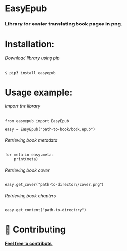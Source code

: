 # EasyEpub
### Library for easier translating book pages in png.

# Installation:

###### Download library using pip
```bash
$ pip3 install easyepub
```

# Usage example:
###### Import the library
```python3
from easyepub import EasyEpub

easy = EasyEpub("path-to-book/book.epub")
```
###### Retrieving book metadata
```python3
for meta in easy.meta:
    print(meta)
```
###### Retrieving book cover
```python3
easy.get_cover("path-to-directory/cover.png")
```
###### Retrieving book chapters
```python3
easy.get_content("path-to-directory")
```
# 🤝 Contributing
#### <a href="https://github.com/xcaq/easyepub/graphs/contributors" align=center>Feel free to contribute.</a>


